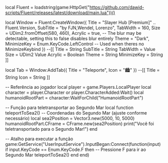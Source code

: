 local Fluent = loadstring(game:HttpGet("https://github.com/dawid-scripts/Fluent/releases/latest/download/main.lua"))()

local Window = Fluent:CreateWindow({
    Title = "Slayer Hub [Premium]" .. Fluent.Version,
    SubTitle = "by FJN,Wendel, Lorenzo",
    TabWidth = 160,
    Size = UDim2.fromOffset(580, 460),
    Acrylic = true, -- The blur may be detectable, setting this to false disables blur entirely
    Theme = "Dark",
    MinimizeKey = Enum.KeyCode.LeftControl -- Used when theres no MinimizeKeybind
})
--[[
   Title = String
   SubTitle = String
   TabWidth = Value
   Size = UDim2 Value
   Acrylic = Boolean
   Theme = String
   MinimizeKey = String
]]


local Tab = Window:AddTab({ Title = "Teleporte", Icon = "🏙️" })
--[[
    Title = String
    Icon = String
]]

-- Referência ao jogador
local player = game.Players.LocalPlayer
local character = player.Character or player.CharacterAdded:Wait()
local humanoidRootPart = character:WaitForChild("HumanoidRootPart")

-- Função para teletransportar ao Segundo Mar
local function teleportToSea2()
    -- Coordenadas do Segundo Mar (ajuste conforme necessário)
    local sea2Position = Vector3.new(5000, 10, 5000)
    humanoidRootPart.CFrame = CFrame.new(sea2Position)
    print("Você foi teletransportado para o Segundo Mar!")
end

-- Atalho para executar a função
game:GetService("UserInputService").InputBegan:Connect(function(input)
    if input.KeyCode == Enum.KeyCode.F then -- Pressione F para ir ao Segundo Mar
        teleportToSea2()
    end
end)
